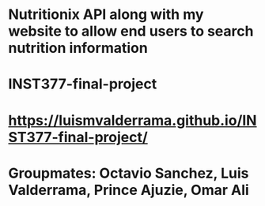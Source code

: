# Nutritionix API along with my website to allow end users to search nutrition information

# INST377-final-project
# https://luismvalderrama.github.io/INST377-final-project/

# Groupmates: Octavio Sanchez, Luis Valderrama, Prince Ajuzie, Omar Ali
